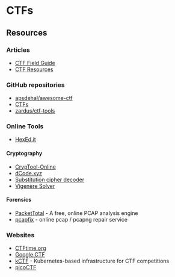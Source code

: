 # CTFs

## Resources

### Articles

* [CTF Field Guide](https://trailofbits.github.io/ctf/)
* [CTF Resources](https://ctfs.github.io/resources/)

### GitHub repositories

* [apsdehal/awesome-ctf](https://github.com/apsdehal/awesome-ctf)
* [CTFs](https://github.com/ctfs)
* [zardus/ctf-tools](https://github.com/zardus/ctf-tools)

### Online Tools

* [HexEd.it](https://hexed.it/)

#### Cryptography

* [CrypTool-Online](https://www.cryptool.org/en/cto/)
* [dCode.xyz](https://www.dcode.fr/en)
* [Substitution cipher decoder](https://planetcalc.com/8047/)
* [Vigenère Solver](https://www.guballa.de/vigenere-solver)

#### Forensics

* [PacketTotal](https://packettotal.com/) - A free, online PCAP analysis engine
* [pcapfix](https://f00l.de/hacking/pcapfix.php) - online pcap / pcapng repair service

### Websites

* [CTFtime.org](https://ctftime.org/)
* [Google CTF](https://capturetheflag.withgoogle.com/beginners-quest)
* [kCTF](https://google.github.io/kctf/) - Kubernetes-based infrastructure for CTF competitions
* [picoCTF](https://picoctf.org/)

